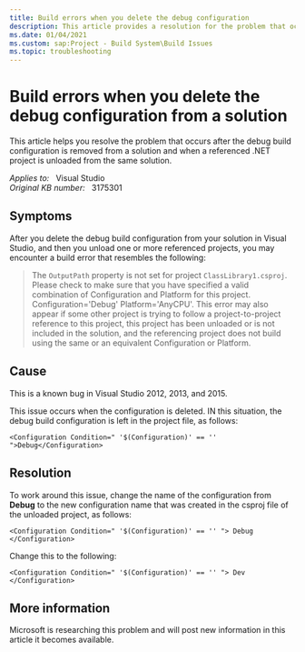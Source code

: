 ```yaml
---
title: Build errors when you delete the debug configuration
description: This article provides a resolution for the problem that occurs after the debug build configuration is removed from a solution and when a referenced .NET project is unloaded from the same solution.
ms.date: 01/04/2021
ms.custom: sap:Project - Build System\Build Issues
ms.topic: troubleshooting
---
```

# Build errors when you delete the debug configuration from a solution

This article helps you resolve the problem that occurs after the debug build configuration is removed from a solution and when a referenced .NET project is unloaded from the same solution.

_Applies to:_ &nbsp; Visual Studio  
_Original KB number:_ &nbsp; 3175301

## Symptoms

After you delete the debug build configuration from your solution in Visual Studio, and then you unload one or more referenced projects, you may encounter a build error that resembles the following:

> The `OutputPath` property is not set for project `ClassLibrary1.csproj`. Please check to make sure that you have specified a valid combination of Configuration and Platform for this project. Configuration='Debug' Platform='AnyCPU'. This error may also appear if some other project is trying to follow a project-to-project reference to this project, this project has been unloaded or is not included in the solution, and the referencing project does not build using the same or an equivalent Configuration or Platform.

## Cause

This is a known bug in Visual Studio 2012, 2013, and 2015.

This issue occurs when the configuration is deleted. IN this situation, the debug build configuration is left in the project file, as follows:

`<Configuration Condition=" '$(Configuration)' == '' ">Debug</Configuration>`

## Resolution

To work around this issue, change the name of the configuration from **Debug** to the new configuration name that was created in the csproj file of the unloaded project, as follows:

`<Configuration Condition=" '$(Configuration)' == '' "> Debug </Configuration>`

Change this to the following:

`<Configuration Condition=" '$(Configuration)' == '' "> Dev </Configuration>`

## More information

Microsoft is researching this problem and will post new information in this article it becomes available.

